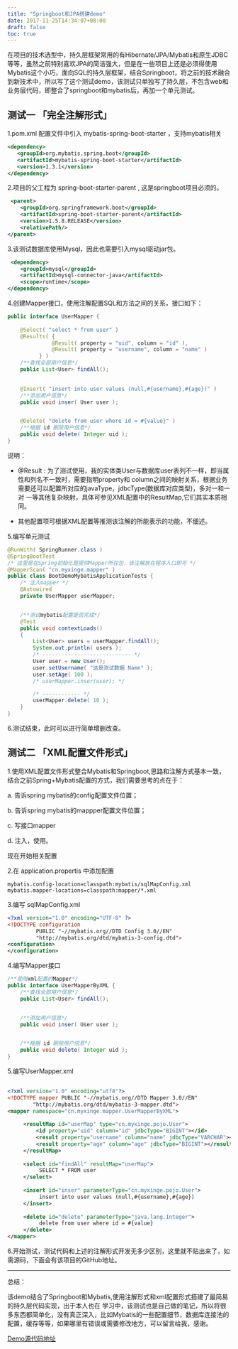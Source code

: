 ```yaml
---
title: "Springboot和JPA搭建demo"
date: 2017-11-25T14:34:07+08:00
draft: false
toc: true
---
```

在项目的技术选型中，持久层框架常用的有Hibernate/JPA/Mybatis和原生JDBC等等，虽然之前特别喜欢JPA的简洁强大，但是在一些项目上还是必须得使用Mybatis这个小巧，面向SQL的持久层框架，结合Springboot，将之前的技术融合到新技术中，所以写了这个测试demo，该测试只单独写了持久层，不包含web和业务层代码，即整合了springboot和mybatis后，再加一个单元测试。

## 测试一 「完全注解形式」

1.pom.xml 配置文件中引入 mybatis-spring-boot-starter ，支持mybatis相关

```xml
<dependency>
   <groupId>org.mybatis.spring.boot</groupId>
   <artifactId>mybatis-spring-boot-starter</artifactId>
   <version>1.3.1</version>
</dependency>
```

2.项目的父工程为 spring-boot-starter-parent , 这是springboot项目必须的。

```xml
 <parent>
    <groupId>org.springframework.boot</groupId>
    <artifactId>spring-boot-starter-parent</artifactId>
    <version>1.5.8.RELEASE</version>
    <relativePath/>
</parent>
```

3.该测试数据库使用Mysql，因此也需要引入mysql驱动jar包。

```xml
 <dependency>
    <groupId>mysql</groupId>
    <artifactId>mysql-connector-java</artifactId>
    <scope>runtime</scope>
</dependency>
```

4.创建Mapper接口，使用注解配置SQL和方法之间的关系，接口如下：

```java
public interface UserMapper {
	
	@Select( "select * from user" )
	@Results( {
			  @Result( property = "uid", column = "id" ),
			  @Result( property = "username", column = "name" )
		  } )
  	/**查找全部用户信息*/
	public List<User> findAll();

	
	@Insert( "insert into user values (null,#{username},#{age})" )
  	/**添加用户信息*/
	public void inser( User user );


	@Delete( "delete from user where id = #{value}" )
  	/**根据 id 删除用户信息*/
	public void delete( Integer uid );
}
```

说明：

- @Result : 为了测试使用，我的实体类User与数据库user表列不一样，即当属性和列名不一致时，需要指明property和 column之间的映射关系，根据业务需要还可以配置所对应的javaType，jdbcType(数据库对应类型)，多对一和一对 一等其他复杂映射，具体可参见XML配置中的ResultMap,它们其实本质相同。


- 其他配置项可根据XML配置等推测该注解的所能表示的功能，不细述。

5.编写单元测试

```java
@RunWith( SpringRunner.class )
@SpringBootTest
/* 这里是在Spring初始化是提供Mapper所在包，该注解放在程序入口即可 */
@MapperScan( "cn.myxinge.mapper" )
public class BootDemoMybatisApplicationTests {
	/* 注入mapper */
	@Autowired
	private UserMapper userMapper;


	/**测试mybatis配置是否完成*/
	@Test
	public void contextLoads()
	{
		List<User> users = userMapper.findAll();
		System.out.println( users );
		/* ---------------------------- */
		User user = new User();
		user.setUsername( "这是测试数据 Name" );
		user.setAge( 100 );
		/* userMapper.inser(user); */

		/* ------------ */
		userMapper.delete( 10 );
	}
}
```

6.测试结束，此时可以进行简单增删改查。



## 测试二 「XML配置文件形式」

1.使用XML配置文件形式整合Mybatis和Springboot,思路和注解方式基本一致，结合之前Spring+Mybatis配置的方式，我们需要思考的点在于：

a. 告诉spring mybatis的config配置文件位置；

b. 告诉spring mybatis的mappper配置文件位置；

c. 写接口mapper

d. 注入，使用。

现在开始相关配置

2.在 application.propertis 中添加配置

```shell
mybatis.config-location=classpath:mybatis/sqlMapConfig.xml
mybatis.mapper-locations=classpath:mapper/*.xml
```

3.编写 sqlMapConfig.xml

```xml
<?xml version="1.0" encoding="UTF-8" ?>
<!DOCTYPE configuration
         PUBLIC "-//mybatis.org//DTD Config 3.0//EN"
         "http://mybatis.org/dtd/mybatis-3-config.dtd">
<configuration>
</configuration>
```

4.编写Mapper接口

```java
/**使用xml配置的Mapper*/
public interface UserMapperByXML {
	/**查找全部用户信息*/
	public List<User> findAll();


	/**添加用户信息*/
	public void inser( User user );


	/**根据 id 删除用户信息*/
	public void delete( Integer uid );
}
```

5.编写UserMapper.xml

```xml
 
<?xml version="1.0" encoding="utf8"?>
<!DOCTYPE mapper PUBLIC "-//mybatis.org//DTD Mapper 3.0//EN"
        "http://mybatis.org/dtd/mybatis-3-mapper.dtd">
<mapper namespace="cn.myxinge.mapper.UserMapperByXML">
        
     <resultMap id="userMap" type="cn.myxinge.pojo.User">
         <id property="uid" column="id" jdbcType="BIGINT"></id>
         <result property="username" column="name" jdbcType="VARCHAR"></result>
         <result property="age" column="age" jdbcType="BIGINT"></result>
     </resultMap>
        
     <select id="findAll" resultMap="userMap">
          SELECT * FROM user
     </select>
            
     <insert id="inser" parameterType="cn.myxinge.pojo.User">
          insert into user values (null,#{username},#{age})
     </insert>
        
     <delete id="delete" parameterType="java.lang.Integer">
          delete from user where id = #{value}
     </delete>
</mapper>
```

6.开始测试，测试代码和上述的注解形式开发无多少区别，这里就不贴出来了，如需源码，下面会有该项目的GitHub地址。

------

总结：

该demo结合了Springboot和Mybatis,使用注解形式和xml配置形式搭建了最简易的持久层代码实现，出于本人也在 学习中，该测试也是自己做的笔记，所以将很多东西都简单化，没有真正深入，比如Mybatis的一些配置细节，数据库连接池的配置，缓存等等，如果哪里有错误或需要修改地方，可以留言给我，感谢。

[Demo源代码地址](https://github.com/196049736796/boot-demo/tree/master/boot-demo-mybatis)
